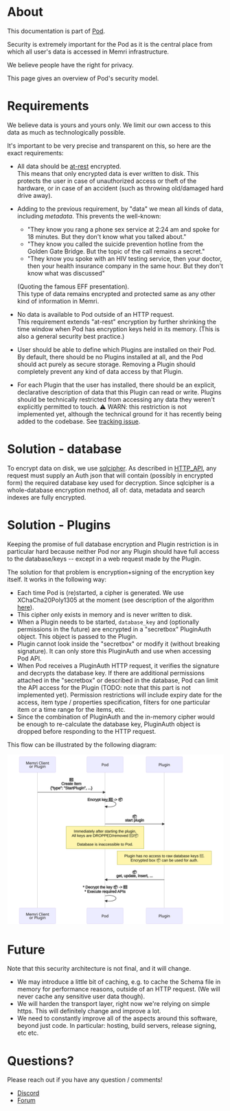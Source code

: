 # About
This documentation is part of [Pod](../README.md).

Security is extremely important for the Pod as it is the central place
from which all user's data is accessed in Memri infrastructure.

We believe people have the right for privacy.

This page gives an overview of Pod's security model.


# Requirements
We believe data is yours and yours only.
We limit our own access to this data as much as technologically possible.

It's important to be very precise and transparent on this, 
so here are the exact requirements:

* All data should be [at-rest](https://en.wikipedia.org/wiki/Data_at_rest#Encryption) encrypted.  
    This means that only encrypted data is ever written to disk.
    This protects the user in case of unauthorized access or theft of the hardware,
    or in case of an accident (such as throwing old/damaged hard drive away).

* Adding to the previous requirement, by "data" we mean
    all kinds of data, including _metadata_. This prevents the well-known:
    * "They know you rang a phone sex service at 2:24 am and spoke
        for 18 minutes. But they don't know what you talked about."
    * "They know you called the suicide prevention hotline
        from the Golden Gate Bridge. But the topic of the call
        remains a secret."
    * "They know you spoke with an HIV testing service, then
        your doctor, then your health insurance company in the
        same hour. But they don't know what was discussed"

    (Quoting the famous EFF presentation).  
    This type of data remains encrypted and protected same as any
    other kind of information in Memri.

* No data is available to Pod outside of an HTTP request.  
    This requirement extends "at-rest" encryption by further shrinking
    the time window when Pod has encryption keys held in its memory.
    (This is also a general security best practice.)

* User should be able to define which Plugins are installed on their Pod.
  By default, there should be no Plugins installed at all,
  and the Pod should act purely as secure storage.
  Removing a Plugin should completely prevent any kind of data access by that Plugin.

* For each Plugin that the user has installed, there should be an explicit,
  declarative description of data that this Plugin can read or write.
  Plugins should be technically restricted from accessing any data
  they weren't explicitly permitted to touch.
  ⚠️ WARN: this restriction is not implemented yet, although the technical ground for it
  has recently being added to the codebase.
  See [tracking issue](https://gitlab.memri.io/memri/pod/-/issues/358).

# Solution - database
To encrypt data on disk, we use [sqlcipher](https://github.com/sqlcipher/sqlcipher).
As described in [HTTP_API](./HTTP_API.md), any request must supply an Auth json
that will contain (possibly in encrypted form) the required database key used for decryption.
Since sqlcipher is a whole-database encryption method, all of: data, metadata and search indexes
are fully encrypted.

# Solution - Plugins
Keeping the promise of full database encryption and Plugin restriction is in particular hard because
neither Pod nor any Plugin should have full access to the database/keys --
except in a web request made by the Plugin.

The solution for that problem is encryption+signing of the encryption key itself.
It works in the following way:

* Each time Pod is (re)started, a cipher is generated.
  We use XChaCha20Poly1305 at the moment 
  (see description of the algorithm [here](https://doc.libsodium.org/secret-key_cryptography/aead)).
* This cipher only exists in memory and is never written to disk.
* When a Plugin needs to be started, `database_key` and (optionally permissions in the future)
  are encrypted in a "secretbox" PluginAuth object. This object is passed to the Plugin.
* Plugin cannot look inside the "secretbox" or modify it (without breaking signature).
  It can only store this PluginAuth and use when accessing Pod API.
* When Pod receives a PluginAuth HTTP request, it verifies the signature and decrypts the
  database key. If there are additional permissions attached in the "secretbox" or described
  in the database, Pod can limit the API access for the Plugin 
  (TODO: note that this part is not implemented yet).
  Permission restrictions will include expiry date for the access,
  item type / properties specification,
  filters for one particular item or a time range for the items, etc.
* Since the combination of PluginAuth and the in-memory cipher would be enough 
  to re-calculate the database key, PluginAuth object is dropped
  before responding to the HTTP request.

This flow can be illustrated by the following diagram:

![diagram](Security.svg)
<!--
mermaid
sequenceDiagram
    participant MoP as Memri Client <br/> or Plugin
    MoP->>Pod: 🔑 <br/>Create item <br/>{"type": "StartPlugin", ...}
    Pod->>Pod: Encrypt key 🔑 -> 📦 <br/>
    Pod->>Plugin: 📦 <br/> start plugin
    Note over Pod: Immediately after starting the plugin,<br/>All keys are DROPPED/removed 🔑/📦 <br/> - <br/> Database is inaccessible to Pod.
    Note over Plugin: Plugin has no access to raw database keys 🔑. <br/> Encrypted box 📦 can be used for auth.
    Plugin->>Pod: 📦 <br/>get, update, insert, ...
    Pod->>Pod: * Decrypt the key 📦 -> 🔑 <br/> * Execute required APIs
-->


# Future
Note that this security architecture is not final, and it will change.

* We may introduce a little bit of caching, e.g. to cache the Schema file in memory for performance reasons, outside of an HTTP request. (We will never cache any sensitive user data though).
* We will harden the transport layer, right now we're relying on simple https. This will definitely change and improve a lot.
* We need to constantly improve all of the aspects around this software, beyond just code. In particular: hosting, build servers, release signing, etc etc.

# Questions?
Please reach out if you have any question / comments!

* [Discord](https://discord.com/invite/BcRfajJk4k)
* [Forum](https://discourse.memri.io)
